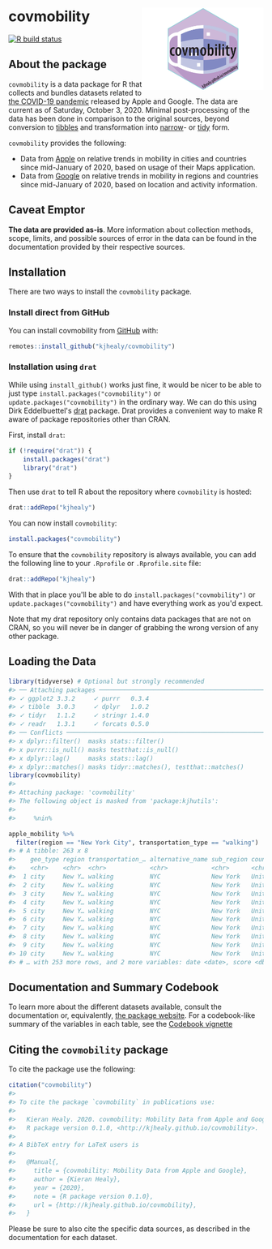 <!-- README.md is generated from README.Rmd. Please edit that file -->



# covmobility <img src="man/figures/hex-covmobility.png" align="right" width="240">

<!-- badges: start -->
[![R build status](https://github.com/kjhealy/covmobility/workflows/R-CMD-check/badge.svg)](https://github.com/kjhealy/covmobility/actions) 
<!-- badges: end -->

## About the package

`covmobility` is a data package for R that collects and bundles datasets related to [the COVID-19 pandemic](https://www.who.int/emergencies/diseases/novel-coronavirus-2019) released by Apple and Google. The data are current as of Saturday, October  3, 2020. Minimal post-processing of the data has been done in comparison to the original sources, beyond conversion to [tibbles](https://tibble.tidyverse.org) and transformation into [narrow](https://en.wikipedia.org/wiki/Wide_and_narrow_data)- or [tidy](https://en.wikipedia.org/wiki/Tidy_data) form. 

`covmobility` provides the following: 

- Data from [Apple](http://apple.com/covid19) on relative trends in mobility in cities and countries since mid-January of 2020, based on usage of their Maps application.
- Data from [Google](https://www.google.com/covid19/mobility/data_documentation.html) on relative trends in mobility in regions and countries since mid-January of 2020, based on location and activity information.

## Caveat Emptor

**The data are provided as-is**. More information about collection methods, scope, limits, and possible sources of error in the data can be found in the documentation provided by their respective sources.

## Installation

There are two ways to install the `covmobility` package. 

### Install direct from GitHub

You can install covmobility from [GitHub](https://github.com/kjhealy/covmobility) with:

``` r
remotes::install_github("kjhealy/covmobility")
```

### Installation using `drat`

While using `install_github()` works just fine, it would be nicer to be able to just type `install.packages("covmobility")` or `update.packages("covmobility")` in the ordinary way. We can do this using Dirk Eddelbuettel's [drat](http://eddelbuettel.github.io/drat/DratForPackageUsers.html) package. Drat provides a convenient way to make R aware of package repositories other than CRAN.

First, install `drat`:


```r
if (!require("drat")) {
    install.packages("drat")
    library("drat")
}
```

Then use `drat` to tell R about the repository where `covmobility` is hosted:


```r
drat::addRepo("kjhealy")
```

You can now install `covmobility`:


```r
install.packages("covmobility")
```

To ensure that the `covmobility` repository is always available, you can add the following line to your `.Rprofile` or `.Rprofile.site` file:


```r
drat::addRepo("kjhealy")
```

With that in place you'll be able to do `install.packages("covmobility")` or `update.packages("covmobility")` and have everything work as you'd expect. 

Note that my drat repository only contains data packages that are not on CRAN, so you will never be in danger of grabbing the wrong version of any other package.

## Loading the Data


```r
library(tidyverse) # Optional but strongly recommended
#> ── Attaching packages ─────────────────────────────────────────────────────────────────────────────────────────── tidyverse 1.3.0 ──
#> ✓ ggplot2 3.3.2     ✓ purrr   0.3.4
#> ✓ tibble  3.0.3     ✓ dplyr   1.0.2
#> ✓ tidyr   1.1.2     ✓ stringr 1.4.0
#> ✓ readr   1.3.1     ✓ forcats 0.5.0
#> ── Conflicts ────────────────────────────────────────────────────────────────────────────────────────────── tidyverse_conflicts() ──
#> x dplyr::filter()  masks stats::filter()
#> x purrr::is_null() masks testthat::is_null()
#> x dplyr::lag()     masks stats::lag()
#> x dplyr::matches() masks tidyr::matches(), testthat::matches()
library(covmobility)
#> 
#> Attaching package: 'covmobility'
#> The following object is masked from 'package:kjhutils':
#> 
#>     %nin%
```


```r
apple_mobility %>%
  filter(region == "New York City", transportation_type == "walking")
#> # A tibble: 263 x 8
#>    geo_type region transportation_… alternative_name sub_region country
#>    <chr>    <chr>  <chr>            <chr>            <chr>      <chr>  
#>  1 city     New Y… walking          NYC              New York   United…
#>  2 city     New Y… walking          NYC              New York   United…
#>  3 city     New Y… walking          NYC              New York   United…
#>  4 city     New Y… walking          NYC              New York   United…
#>  5 city     New Y… walking          NYC              New York   United…
#>  6 city     New Y… walking          NYC              New York   United…
#>  7 city     New Y… walking          NYC              New York   United…
#>  8 city     New Y… walking          NYC              New York   United…
#>  9 city     New Y… walking          NYC              New York   United…
#> 10 city     New Y… walking          NYC              New York   United…
#> # … with 253 more rows, and 2 more variables: date <date>, score <dbl>
```


## Documentation and Summary Codebook 

To learn more about the different datasets available, consult the documentation or, equivalently, [the package website](https://kjhealy.github.io/covmobility/articles/covmobility.html). For a codebook-like summary of the variables in each table, see the [Codebook vignette](https://kjhealy.github.io/covmobility/articles/codebook.html)

## Citing the `covmobility` package

To cite the package use the following:


```r
citation("covmobility")
#> 
#> To cite the package `covmobility` in publications use:
#> 
#>   Kieran Healy. 2020. covmobility: Mobility Data from Apple and Google.
#>   R package version 0.1.0, <http://kjhealy.github.io/covmobility>.
#> 
#> A BibTeX entry for LaTeX users is
#> 
#>   @Manual{,
#>     title = {covmobility: Mobility Data from Apple and Google},
#>     author = {Kieran Healy},
#>     year = {2020},
#>     note = {R package version 0.1.0},
#>     url = {http://kjhealy.github.io/covmobility},
#>   }
```

Please be sure to also cite the specific data sources, as described in the documentation for each dataset. 

